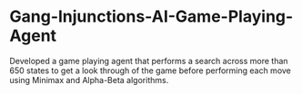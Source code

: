 # Gang-Injunctions-AI-Game-Playing-Agent
Developed a game playing agent that performs a search across more than 650 states to get a look through of the game before performing each move using Minimax and Alpha-Beta algorithms.
